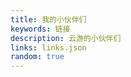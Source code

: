 ```yaml
---
title: 我的小伙伴们
keywords: 链接
description: 云游的小伙伴们
links: links.json
random: true
---
```


<YunLinks :links="frontmatter.links" :random="frontmatter.random" />

